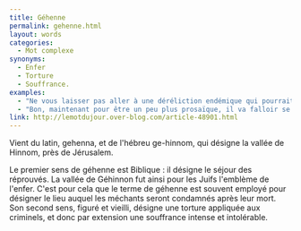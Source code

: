 ```yaml
---
title: Géhenne
permalink: gehenne.html
layout: words
categories:
  - Mot complexe
synonyms:
  - Enfer
  - Torture
  - Souffrance.
examples:
  - "Ne vous laisser pas aller à une déréliction endémique qui pourrait vous conduire dans les abysses d'une géhenne apocalyptique..."
  - "Bon, maintenant pour être un peu plus prosaïque, il va falloir se remettre au travail qui devient poussif !!! Mais je suis sûr qu'en deux mois, le pinacle sera à portée de main...En espérant que la géhenne apocalyptique de la fin de l'année n'aura pas été trop douloureuse, je vous souhaite à tous de bonnes vacances (pas trop sybaritiques, isnt'it?)"
link: http://lemotdujour.over-blog.com/article-48901.html
---
```


Vient du latin, gehenna, et de l'hébreu ge-hinnom, qui désigne la vallée de Hinnom, près de Jérusalem.

Le premier sens de géhenne est Biblique : il désigne le séjour des réprouvés. La vallée de Géhinnon fut ainsi pour les Juifs l'emblème de l'enfer. C'est pour cela que le terme de géhenne est souvent employé pour désigner le lieu auquel les méchants seront condamnés après leur mort.
Son second sens, figuré et vieilli, désigne une torture appliquée aux criminels, et donc par extension une souffrance intense et intolérable. 

